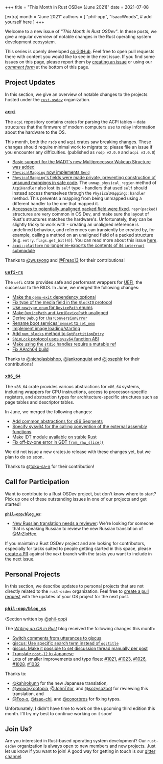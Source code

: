 +++
title = "This Month in Rust OSDev (June 2021)"
date = 2021-07-08

[extra]
month = "June 2021"
authors = [
    "phil-opp",
    "IsaacWoods",
    # add yourself here
]
+++

Welcome to a new issue of _"This Month in Rust OSDev"_. In these posts, we give a regular overview of notable changes in the Rust operating system development ecosystem.

<!-- more -->

This series is openly developed [on GitHub](https://github.com/rust-osdev/homepage/). Feel free to open pull requests there with content you would like to see in the next issue. If you find some issues on this page, please report them by [creating an issue](https://github.com/rust-osdev/homepage/issues/new) or using our [_comment form_](#comment-form) at the bottom of this page.

<!--
    This is a draft for the upcoming "This Month in Rust OSDev (June 2021)" post.
    Feel free to create pull requests against the `next` branch to add your
    content here.
    Please take a look at the past posts on https://rust-osdev.com/ to see the
    general structure of these posts.
-->

## Project Updates

In this section, we give an overview of notable changes to the projects hosted under the [`rust-osdev`] organization.

[`rust-osdev`]: https://github.com/rust-osdev/about

### [`acpi`](https://github.com/rust-osdev/acpi)

The `acpi` repository contains crates for parsing the ACPI tables – data structures that the firmware of modern computers use to relay information about the hardware to the OS.

This month, both the `rsdp` and `acpi` crates saw breaking changes. These changes should require minimal work to migrate to;
please file an issue if you encounter any difficulties. <span class="gray">(published as `rsdp v2.0.0` and `acpi v3.0.0`)</span>

- [Basic support for the MADT's new Multiprocessor Wakeup Structure was added](https://github.com/rust-osdev/acpi/pull/99)
- [`PhysicalMapping` now implements `Send`](https://github.com/rust-osdev/acpi/pull/101)
- [`PhysicalMapping`'s fields were made private, preventing construction of unsound mappings in safe code](https://github.com/rust-osdev/acpi/pull/102).
  The `unmap_physical_region` method of `AcpiHandler` also lost its `self` type - handlers that used `self` should
  instead access themselves through the `PhysicalMapping::handler` method. This prevents a mapping from being
  unmapped using a different handler to the one that mapped it.
- [Accesses to potentially unaligned packed field were fixed](https://github.com/rust-osdev/acpi/commit/d58e64b39e9f22367bc76b64a68826a519615226).
  `repr(packed)` structures are very common in OS Dev, and make sure the layout of Rust's structures matches the
  hardware's. Unfortunately, they can be slightly tricky to work with - creating an unaligned reference is
  undefined behaviour, and references can transiently be created by, for example, calling a method on an unaligned
  field of a packed structure (e.g. `entry.flags.get_bit(4)`). You can read more about this issue [here](https://github.com/rust-lang/rust/issues/82523).
- [`acpi::platform` no longer re-exports the contents of its `interrupt` submodule](https://github.com/rust-osdev/acpi/commit/fdd88add32497411d439c2d18fe28258a3fe6525)

Thanks to [@wusyong](https://github.com/wusyong) and [@Freax13](https://github.com/wusyong) for their contributions!


### [`uefi-rs`](https://github.com/rust-osdev/uefi-rs)

The `uefi` crate provides safe and performant wrappers for [UEFI](https://en.wikipedia.org/wiki/Unified_Extensible_Firmware_Interface), the successor to the BIOS. In June, we merged the following changes:

- [Make the `qemu-exit` dependency optional](https://github.com/rust-osdev/uefi-rs/pull/229)
- [Fix type of the media field in the `BlockIO` protocol](https://github.com/rust-osdev/uefi-rs/pull/234)
- [Use `newtype_enum` for `DevicePath` enums](https://github.com/rust-osdev/uefi-rs/pull/230)
- [Make `DevicePath` and `AcpiDevicePath` unaligned](https://github.com/rust-osdev/uefi-rs/pull/231)
- [Derive `Debug` for `CharConversionError`](https://github.com/rust-osdev/uefi-rs/pull/233)
- [Rename boot services' `memset` to `set_mem`](https://github.com/rust-osdev/uefi-rs/pull/235)
- [Implement image loading/starting](https://github.com/rust-osdev/uefi-rs/pull/237)
- [Add `num_blocks` method to `GptPartitionEntry`](https://github.com/rust-osdev/uefi-rs/pull/238)
- [`ShimLock` protocol uses `sysv64` function ABI](https://github.com/rust-osdev/uefi-rs/pull/227)
- [Make using the `stdio` handles require a mutable ref](https://github.com/rust-osdev/uefi-rs/pull/240)
- [Fix AArch64 build](https://github.com/rust-osdev/uefi-rs/pull/243)

Thanks to [@nicholasbishop](https://github.com/nicholasbishop), [@iankronquist](https://github.com/iankronquist) and [@josephlr](https://github.com/josephlr) for their contributions!

### [`x86_64`](https://github.com/rust-osdev/x86_64)

The `x86_64` crate provides various abstractions for `x86_64` systems, including wrappers for CPU instructions, access to processor-specific registers, and abstraction types for architecture-specific structures such as page tables and descriptor tables.

In June, we merged the following changes:

- [Add common abstractions for x86 Segments](https://github.com/rust-osdev/x86_64/pull/258)
- [Specify sysv64 for the calling convention of the external assembly functions](https://github.com/rust-osdev/x86_64/pull/267)
- [Make IDT module available on stable Rust](https://github.com/rust-osdev/x86_64/pull/271)
- [Fix off-by-one error in GDT `from_raw_slice()`](https://github.com/rust-osdev/x86_64/pull/269)

We did not issue a new crates.io release with these changes yet, but we plan to do so soon.

Thanks to [@toku-sa-n](https://github.com/toku-sa-n) for their contribution!

## Call for Participation

Want to contribute to a Rust OSDev project, but don't know where to start? Pick up one of these outstanding
issues in one of our projects and get started!

<!--
Please use the following template for adding items:

> **[`repo_name`](link-to-repo):**
>
> - [Issue Description](https://example.com/link-to-issue)
-->

**[`phil-opp/blog_os`](https://github.com/phil-opp/blog_os):**

-  [New Russian translation needs a reviewer](https://github.com/phil-opp/blog_os/pull/1029): We're looking for someone that is speaking Russian to review the new Russian translation of [@MrZloHex](https://github.com/MrZloHex).

If you maintain a Rust OSDev project and are looking for contributors, especially for tasks suited to people
getting started in this space, please [create a PR](https://github.com/rust-osdev/homepage/pulls) against the
`next` branch with the tasks you want to include in the next issue.

## Personal Projects

In this section, we describe updates to personal projects that are not directly related to the `rust-osdev` organization. Feel free to [create a pull request](https://github.com/rust-osdev/homepage/pulls) with the updates of your OS project for the next post.

### [`phil-opp/blog_os`](https://github.com/phil-opp/blog_os)

<span class="gray">(Section written by [@phil-opp](https://github.com/phil-opp))</span>

The [_Writing an OS in Rust_](https://os.phil-opp.com/) blog received the following changes this month:

- [Switch comments from utterances to giscus](https://github.com/phil-opp/blog_os/pull/996)
- [giscus: Use specific search term instead of `og:title`](https://github.com/phil-opp/blog_os/pull/1007)
- [giscus: Make it possible to set discussion thread manually per post](https://github.com/phil-opp/blog_os/pull/1010)
- [Translate `post-12` to Japanese](https://github.com/phil-opp/blog_os/pull/977)
- Lots of smaller improvements and typo fixes: [#1021](https://github.com/phil-opp/blog_os/pull/1021), [#1023](https://github.com/phil-opp/blog_os/pull/1023), [#1026](https://github.com/phil-opp/blog_os/pull/1026), [#1028](https://github.com/phil-opp/blog_os/pull/1028), [#1032](https://github.com/phil-opp/blog_os/pull/1032)

Thanks to:

- [@kahirokunn](https://github.com/kahirokunn) for the new Japanese translation,
- [@woodyZootopia](https://github.com/woodyZootopia), [@JohnTitor](https://github.com/JohnTitor), and [@sozysozbot](https://github.com/sozysozbot) for reviewing this translation, and
- [@Foo-x](https://github.com/Foo-x), [@tsao-chi](https://github.com/tsao-chi), and [@conorbros](https://github.com/conorbros) for fixing typos.

Unfortunately, I didn't have time to work on the upcoming third edition this month. I'll try my best to continue working on it soon!

## Join Us?

Are you interested in Rust-based operating system development? Our `rust-osdev` organization is always open to new members and new projects. Just let us know if you want to join! A good way for getting in touch is our [gitter channel](https://gitter.im/rust-osdev/Lobby).
